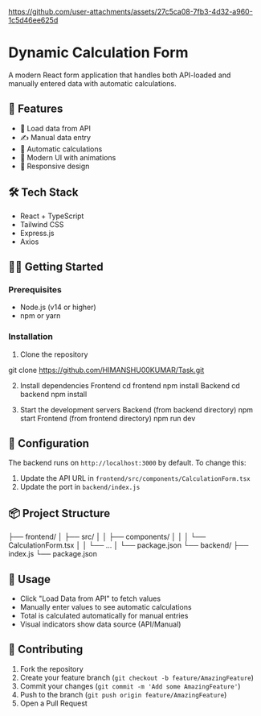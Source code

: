 

https://github.com/user-attachments/assets/27c5ca08-7fb3-4d32-a960-1c5d46ee625d

# Dynamic Calculation Form

A modern React form application that handles both API-loaded and manually entered data with automatic calculations.

## 🚀 Features

- 📡 Load data from API
- ✍️ Manual data entry
- 🧮 Automatic calculations
- 💅 Modern UI with animations
- 📱 Responsive design

## 🛠️ Tech Stack

- React + TypeScript
- Tailwind CSS
- Express.js
- Axios

## 🏃‍♂️ Getting Started

### Prerequisites

- Node.js (v14 or higher)
- npm or yarn

### Installation

1. Clone the repository

git clone https://github.com/HIMANSHU00KUMAR/Task.git

2. Install dependencies
Frontend
cd frontend
npm install
Backend
cd backend
npm install

3. Start the development servers
  Backend (from backend directory)
  npm start
  Frontend (from frontend directory)
  npm run dev


## 🔧 Configuration

The backend runs on `http://localhost:3000` by default. To change this:

1. Update the API URL in `frontend/src/components/CalculationForm.tsx`
2. Update the port in `backend/index.js`

## 📦 Project Structure
├── frontend/
│ ├── src/
│ │ ├── components/
│ │ │ └── CalculationForm.tsx
│ │ └── ...
│ └── package.json
└── backend/
├── index.js
└── package.json


## 🎯 Usage

- Click "Load Data from API" to fetch values
- Manually enter values to see automatic calculations
- Total is calculated automatically for manual entries
- Visual indicators show data source (API/Manual)

## 🤝 Contributing

1. Fork the repository
2. Create your feature branch (`git checkout -b feature/AmazingFeature`)
3. Commit your changes (`git commit -m 'Add some AmazingFeature'`)
4. Push to the branch (`git push origin feature/AmazingFeature`)
5. Open a Pull Request




